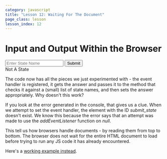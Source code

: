 ```yaml
---
category: javascript
title: "Lesson 12: Waiting For The Document"
page_class: lesson
lesson_index: 12
---
```


# Input and Output Within the Browser
<script>
  function check_state(text) {
	if(text == 'AL' || text == 'AR' || text == 'WY') {
            set_answer('State!');
	} else {
            set_answer('Not A State');
	}
    }

    function set_answer(text) {
	document.getElementById('answer').innerHTML = text;
  }
  function check_inputbox() {
  check_state(document.getElementById('state-name-box').value);
  }
    document.getElementById('submit-state').addEventListener('click', check_inputbox);
</script>
<input type=text placeholder='Enter State Name' id=state-name-box>
<input type=submit id=submit-state>
<div id=answer class='answer'>Not A State</div>

The code now has all the pieces we just experimented with - the event handler is registered, it gets the answer and passes it to the method that checks it against a (small) list of state names, and then sets the answer appropriately. Why doesn't this work?

If you look at the error generated in the console, that gives us a clue. When we attempt to set the event handler, the element with the ID _submit\_state_ doesn't exist. We know this because the error says that an attempt was made to use the _addEventListener_ function on _null_.

This tell us how browsers handle documents - by reading them from top
to bottom. The browser does not wait for the entire HTML document to
load before trying to run any JS code it has already encountered.

Here's a [working example instead](/addendum/lesson_12_works.html).
